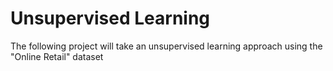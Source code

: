 # Unsupervised Learning

The following project will take an unsupervised learning approach using the "Online Retail" dataset
